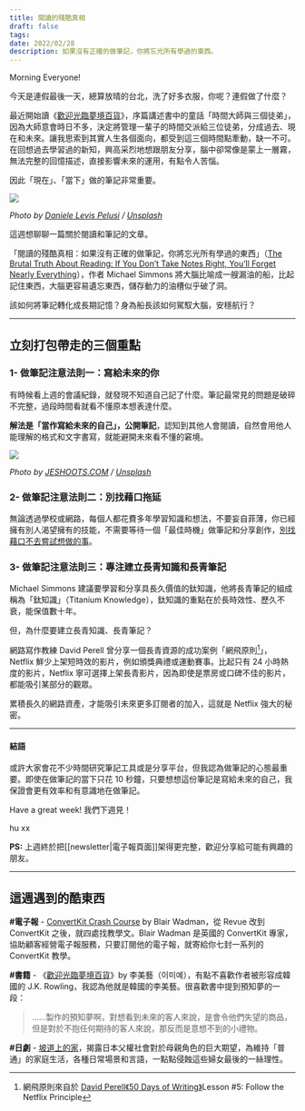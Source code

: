 ```yaml
---
title: 閱讀的殘酷真相
draft: false
tags: 
date: 2022/02/28
description: 如果沒有正確的做筆記，你將忘光所有學過的東西。
---
```

Morning Everyone!

今天是連假最後一天，總算放晴的台北，洗了好多衣服，你呢？連假做了什麼？

最近開始讀《[歡迎光臨夢境百貨](https://r10.to/hafdxw)》，序篇講述書中的童話「時間大師與三個徒弟」，因為大師意會時日不多，決定將管理一輩子的時間交派給三位徒弟，分成過去、現在和未來。讓我思索到其實人生各個面向，都受到這三個時間點牽動，缺一不可。在回想過去學習過的新知，興高采烈地想跟朋友分享，腦中卻常像是蒙上一層霧，無法完整的回憶描述，直接影響未來的運用，有點令人苦惱。

因此「現在」、「當下」做的筆記非常重要。

![](https://images.unsplash.com/photo-1546525506-495a7647977b?crop=entropy&cs=tinysrgb&fit=max&fm=jpg&ixid=MnwxMTc3M3wwfDF8c2VhcmNofDM1fHx0aW1lfGVufDB8fHx8MTY0NjA0NTU5Mw&ixlib=rb-1.2.1&q=80&w=2000)

*Photo by [Daniele Levis Pelusi](https://unsplash.com/@yogidan2012?utm_source=ghost&utm_medium=referral&utm_campaign=api-credit) / [Unsplash](https://unsplash.com/?utm_source=ghost&utm_medium=referral&utm_campaign=api-credit)*

這週想聊聊一篇關於閱讀和筆記的文章。

「閱讀的殘酷真相：如果沒有正確的做筆記，你將忘光所有學過的東西」（[The Brutal Truth About Reading: If You Don’t Take Notes Right, You’ll Forget Nearly Everything](https://medium.com/accelerated-intelligence/the-brutal-truth-about-reading-if-you-dont-take-notes-right-you-ll-forget-nearly-everything-8058fd9143df)），作者 Michael Simmons 將大腦比喻成一艘漏油的船，比起記住東西，大腦更容易遺忘東西，儲存動力的油槽似乎破了洞。

該如何將筆記轉化成長期記憶？身為船長該如何駕馭大腦，安穩航行？

---

## 立刻打包帶走的三個重點

### 1- 做筆記注意法則一：寫給未來的你

有時候看上週的會議紀錄，就發現不知道自己記了什麼。筆記最常見的問題是破碎不完整，過段時間看就看不懂原本想表達什麼。

**解法是「當作寫給未來的自己」，公開筆記**，認知到其他人會閱讀，自然會用他人能理解的格式和文字書寫，就能避開未來看不懂的窘境。

![](https://images.unsplash.com/photo-1511871893393-82e9c16b81e3?crop=entropy&cs=tinysrgb&fit=max&fm=jpg&ixid=MnwxMTc3M3wwfDF8c2VhcmNofDF8fGRpYXJ5fGVufDB8fHx8MTY0NjA0NTg4OA&ixlib=rb-1.2.1&q=80&w=2000)

*Photo by [JESHOOTS.COM](https://unsplash.com/@jeshoots?utm_source=ghost&utm_medium=referral&utm_campaign=api-credit) / [Unsplash](https://unsplash.com/?utm_source=ghost&utm_medium=referral&utm_campaign=api-credit)*

### 2- 做筆記注意法則二：別找藉口拖延

無論透過學校或網路，每個人都花費多年學習知識和想法，不要妄自菲薄，你已經擁有別人渴望擁有的技能，不需要等待一個「最佳時機」做筆記和分享創作，[別找藉口不去嘗試想做的事](https://www.instagram.com/reel/CaeGs4jlFND)。

### 3- 做筆記注意法則三：專注建立長青知識和長青筆記

Michael Simmons 建議要學習和分享具長久價值的鈦知識，他將長青筆記的組成稱為「鈦知識」（Titanium Knowledge），鈦知識的重點在於長時效性、歷久不衰，能保值數十年。

但，為什麼要建立長青知識、長青筆記？

網路寫作教練 David Perell 曾分享一個長青資源的成功案例「網飛原則[^1]」，Netflix 鮮少上架短時效的影片，例如頒獎典禮或運動賽事。比起只有 24 小時熱度的影片，Netflix 寧可選擇上架長青影片，因為即使是票房或口碑不佳的影片，都能吸引某部分的觀眾。

累積長久的網路資產，才能吸引未來更多訂閱者的加入，這就是 Netflix 強大的秘密。

---

#### 結語

或許大家會花不少時間研究筆記工具或是分享平台，但我認為做筆記的心態最重要。即使在做筆記的當下只花 10 秒鐘，只要想想這份筆記是寫給未來的自己，我保證會更有效率和有意識地在做筆記。

Have a great week! 我們下週見！

hu xx

**PS:** 上週終於把[[newsletter|電子報頁面]]架得更完整，歡迎分享給可能有興趣的朋友。

---

## 這週遇到的酷東西

**#電子報** - [ConvertKit Crash Course](https://blairwadman.com/convertkit/crashcourse/) by Blair Wadman，從 Revue 改到 ConvertKit 之後，就四處找教學文。Blair Wadman 是英國的 ConvertKit 專家，協助顧客經營電子報服務，只要訂閱他的電子報，就寄給你七封一系列的 ConvertKit 教學。

**#書籍** - 《[歡迎光臨夢境百貨](https://r10.to/hafdxw)》by 李美藝（이미예），有點不喜歡作者被形容成韓國的 J.K. Rowling，我認為他就是韓國的李美藝。很喜歡書中提到預知夢的一段：

> ......製作的預知夢啊，對想看到未來的客人來說，是會令他們失望的商品，但是對於不抱任何期待的客人來說，那反而是意想不到的小禮物。

**#日劇** - [坡道上的家](https://chinghannhu.ghost.io/filmnotes-saka-no-totyuu-no-ie/)，揭露日本父權社會對於母親角色的巨大期望，為維持「普通」的家庭生活，各種日常場景和言語，一點點侵蝕這些婦女最後的一絲理性。

[^1]: 網飛原則來自於 [David Perell《50 Days of Writing》](https://ageofleverage.com/50-days-of-writing?ref=chinghannhu.ghost.io)Lesson #5: Follow the Netflix Principle
